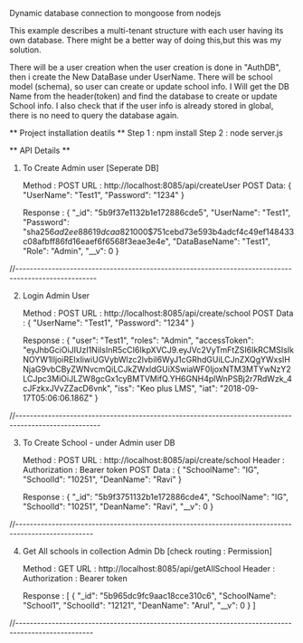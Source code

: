 Dynamic database connection to mongoose from nodejs

This example describes a multi-tenant structure with each user having its own database. There might be a better way of doing this,but this was my solution.

There will be a user creation when the user creation is done in "AuthDB", then i create the New DataBase under UserName.
There will be school model (schema), so user can create or update school info.
I Will get the DB Name from the header(token) and find the database to create or update School info.
I also check that if the user info is already stored in global, there is no need to query the database again. 


** Project installation deatils **
Step 1 : npm install
Step 2 : node server.js

** API Details **

1) To Create Admin user [Seperate DB]

    Method : POST
    URL : http://localhost:8085/api/createUser
    POST Data: {
        "UserName": "Test1",
        "Password": "1234"
    }

    Response : {
        "_id": "5b9f37e1132b1e172886cde5",
        "UserName": "Test1",
        "Password": "sha256$ad2ee88619dcaa82$1000$751cebd73e593b4adcf4c49ef148433c08afbff86fd16eaef6f6568f3eae3e4e",
        "DataBaseName": "Test1",
        "Role": "Admin",
        "__v": 0
    }

//----------------------------------------------------------------------------------------------------

2) Login Admin User

    Method : POST
    URL : http://localhost:8085/api/create/school
    POST Data : {
        "UserName": "Test1",
        "Password": "1234"
    }


    Response : {
        "user": "Test1",
        "roles": "Admin",
        "accessToken": "eyJhbGciOiJIUzI1NiIsInR5cCI6IkpXVCJ9.eyJVc2VyTmFtZSI6IkRCMSIsIkNOYW1lIjoiREIxIiwiUGVybWlzc2lvbiI6WyJ1cGRhdGUiLCJnZXQgYWxsIHNjaG9vbCByZWNvcmQiLCJkZWxldGUiXSwiaWF0IjoxNTM3MTYwNzY2LCJpc3MiOiJLZW8gcGx1cyBMTVMifQ.YH6GNH4plWnPSBj2r7RdWzk_4cJFzkxJVvZZacD6vnk",
        "iss": "Keo plus LMS",
        "iat": "2018-09-17T05:06:06.186Z"
    }

//-----------------------------------------------------------------------------------------------------

3) To Create School - under Admin user DB

    Method : POST
    URL : http://localhost:8085/api/create/school
    Header : Authorization : Bearer token
    POST Data : {
        "SchoolName": "IG",
        "SchoolId": "10251",
        "DeanName": "Ravi"
    }

    Response : {
        "_id": "5b9f3751132b1e172886cde4",
        "SchoolName": "IG",
        "SchoolId": "10251",
        "DeanName": "Ravi",
        "__v": 0
    }

//---------------------------------------------------------------------------------------------------

4) Get All schools in collection Admin Db [check routing : Permission] 

    Method : GET
    URL : http://localhost:8085/api/getAllSchool
    Header : Authorization : Bearer token

    Response : [
        {
            "_id": "5b965dc9fc9aac18cce310c6",
            "SchoolName": "School1",
            "SchoolId": "12121",
            "DeanName": "Arul",
            "__v": 0
        }
    ]

//---------------------------------------------------------------------------------------------------